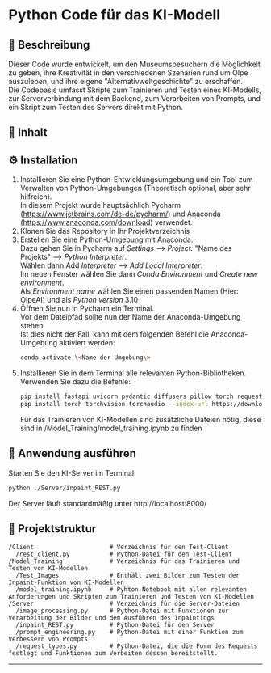 # Python Code für das KI-Modell

## 📌 Beschreibung
Dieser Code wurde entwickelt, um den Museumsbesuchern die Möglichkeit zu geben, ihre Kreativität in den verschiedenen Szenarien rund um Olpe auszuleben, und ihre eigene "Alternativweltgeschichte" zu erschaffen.<br>
Die Codebasis umfasst Skripte zum Trainieren und Testen eines KI-Modells, zur Serververbindung mit dem Backend, zum Verarbeiten von Prompts, und ein Skript zum Testen des Servers direkt mit Python.

## 📖 Inhalt


## ⚙️ Installation
1. Installieren Sie eine Python-Entwicklungsumgebung und ein Tool zum Verwalten von Python-Umgebungen (Theoretisch optional, aber sehr hilfreich). <br>
   In diesem Projekt wurde hauptsächlich Pycharm (https://www.jetbrains.com/de-de/pycharm/) und Anaconda (https://www.anaconda.com/download) verwendet.
3. Klonen Sie das Repository in Ihr Projektverzeichnis
4. Erstellen Sie eine Python-Umgebung mit Anaconda.<br>
   Dazu gehen Sie in Pycharm auf *Settings* --> *Project:* "Name des Projekts" --> *Python Interpreter*.<br>
   Wählen dann Add *Interpreter* --> *Add Local Interpreter*. <br>
   Im neuen Fenster wählen Sie dann *Conda Environment* und *Create new environment*. <br>
   Als *Environment name* wählen Sie einen passenden Namen (Hier: OlpeAI) und als *Python version* 3.10 <br>
5. Öffnen Sie nun in Pycharm ein Terminal. <br>
   Vor dem Dateipfad sollte nun der Name der Anaconda-Umgebung stehen. <br>
   Ist dies nicht der Fall, kann mit dem folgenden Befehl die Anaconda-Umgebung aktiviert werden:
   ```sh
   conda activate \<Name der Umgebung\>
   ```
7. Installieren Sie in dem Terminal alle relevanten Python-Bibliotheken. <br>
   Verwenden Sie dazu die Befehle:
   ```sh
   pip install fastapi uvicorn pydantic diffusers pillow torch requests
   pip install torch torchvision torchaudio --index-url https://download.pytorch.org/whl/cu126
   ```
   Für das Trainieren von KI-Modellen sind zusätzliche Dateien nötig, diese sind in /Model_Training/model_training.ipynb zu finden

## 🚀 Anwendung ausführen
Starten Sie den KI-Server im Terminal:
```sh
python ./Server/inpaint_REST.py
```
Der Server läuft standardmäßig unter http://localhost:8000/

## 📂 Projektstruktur
```
/Client                     # Verzeichnis für den Test-Client
  /rest_client.py           # Python-Datei für den Test-Client
/Model_Training             # Verzeichnis für das Trainieren und Testen von KI-Modellen
  /Test_Images              # Enthält zwei Bilder zum Testen der Inpaint-Funktion von KI-Modellen
  /model_training.ipynb     # Pyhton-Notebook mit allen relevanten Anforderungen und Skripten zum Trainieren und Testen von KI-Modellen
/Server                     # Verzeichnis für die Server-Dateien
  /image_processing.py      # Python-Datei mit Funktionen zur Verarbeitung der Bilder und dem Ausführen des Inpaintings
  /inpaint_REST.py          # Python-Datei für den Server
  /prompt_engineering.py    # Python-Datei mit einer Funktion zum Verbessern von Prompts
  /request_types.py         # Python-Datei, die die Form des Requests festlegt und Funktionen zum Verbeiten dessen bereitstellt.
```

--- 
